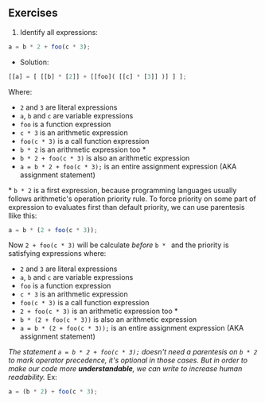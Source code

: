 ## Exercises
1. Identify all expressions:
 
```js
a = b * 2 + foo(c * 3);
```

- Solution:

```js
[[a] = [ [[b] * [2]] + [[foo]( [[c] * [3]] )] ] ];
```

Where:
- `2` and `3` are literal expressions
- `a`, `b` and `c` are variable expressions
- `foo` is a function expression
- `c * 3` is an arithmetic expression
- `foo(c * 3)` is a call function expression
- `b * 2` is an arithmetic expression too \*
- `b * 2 + foo(c * 3)` is also an arithmetic expression
- `a = b * 2 + foo(c * 3);` is an entire assignment expression (AKA assignment statement)

\* `b * 2` is a first expression, because programming languages usually follows arithmetic's operation priority rule. To force priority on some part of expression to evaluates first than default priority, we can use parentesis llike this:

```js
a = b * (2 + foo(c * 3));
```

Now `2 + foo(c * 3)` will be calculate _before_ `b * ` and the priority is satisfying expressions where:
- `2` and `3` are literal expressions
- `a`, `b` and `c` are variable expressions
- `foo` is a function expression
- `c * 3` is an arithmetic expression
- `foo(c * 3)` is a call function expression
- `2 + foo(c * 3)` is an arithmetic expression too \*
- `b * (2 + foo(c * 3))` is also an arithmetic expression
- `a = b * (2 + foo(c * 3));` is an entire assignment expression (AKA assignment statement)

*The statement `a = b * 2 + foo(c * 3);` doesn't need a parentesis on `b * 2` to mark operator precedence, it's optional in those cases. But in order to make our code more __understandable__, we can write to increase human readability.*
Ex:

```js
a = (b * 2) + foo(c * 3);
```

